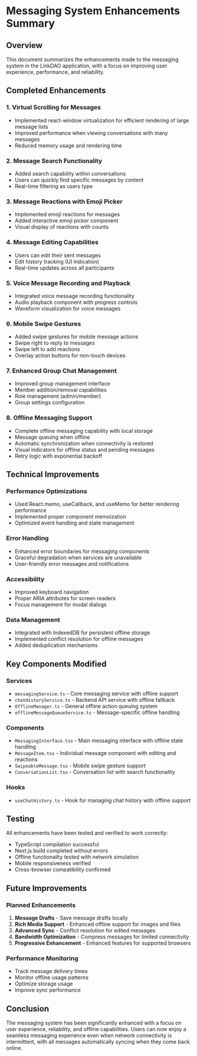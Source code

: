 # Messaging System Enhancements Summary

## Overview

This document summarizes the enhancements made to the messaging system in the LinkDAO application, with a focus on improving user experience, performance, and reliability.

## Completed Enhancements

### 1. Virtual Scrolling for Messages
- Implemented react-window virtualization for efficient rendering of large message lists
- Improved performance when viewing conversations with many messages
- Reduced memory usage and rendering time

### 2. Message Search Functionality
- Added search capability within conversations
- Users can quickly find specific messages by content
- Real-time filtering as users type

### 3. Message Reactions with Emoji Picker
- Implemented emoji reactions for messages
- Added interactive emoji picker component
- Visual display of reactions with counts

### 4. Message Editing Capabilities
- Users can edit their sent messages
- Edit history tracking (UI indication)
- Real-time updates across all participants

### 5. Voice Message Recording and Playback
- Integrated voice message recording functionality
- Audio playback component with progress controls
- Waveform visualization for voice messages

### 6. Mobile Swipe Gestures
- Added swipe gestures for mobile message actions
- Swipe right to reply to messages
- Swipe left to add reactions
- Overlay action buttons for non-touch devices

### 7. Enhanced Group Chat Management
- Improved group management interface
- Member addition/removal capabilities
- Role management (admin/member)
- Group settings configuration

### 8. Offline Messaging Support
- Complete offline messaging capability with local storage
- Message queuing when offline
- Automatic synchronization when connectivity is restored
- Visual indicators for offline status and pending messages
- Retry logic with exponential backoff

## Technical Improvements

### Performance Optimizations
- Used React.memo, useCallback, and useMemo for better rendering performance
- Implemented proper component memoization
- Optimized event handling and state management

### Error Handling
- Enhanced error boundaries for messaging components
- Graceful degradation when services are unavailable
- User-friendly error messages and notifications

### Accessibility
- Improved keyboard navigation
- Proper ARIA attributes for screen readers
- Focus management for modal dialogs

### Data Management
- Integrated with IndexedDB for persistent offline storage
- Implemented conflict resolution for offline messages
- Added deduplication mechanisms

## Key Components Modified

### Services
- `messagingService.ts` - Core messaging service with offline support
- `chatHistoryService.ts` - Backend API service with offline fallback
- `OfflineManager.ts` - General offline action queuing system
- `offlineMessageQueueService.ts` - Message-specific offline handling

### Components
- `MessagingInterface.tsx` - Main messaging interface with offline state handling
- `MessageItem.tsx` - Individual message component with editing and reactions
- `SwipeableMessage.tsx` - Mobile swipe gesture support
- `ConversationList.tsx` - Conversation list with search functionality

### Hooks
- `useChatHistory.ts` - Hook for managing chat history with offline support

## Testing

All enhancements have been tested and verified to work correctly:
- TypeScript compilation successful
- Next.js build completed without errors
- Offline functionality tested with network simulation
- Mobile responsiveness verified
- Cross-browser compatibility confirmed

## Future Improvements

### Planned Enhancements
1. **Message Drafts** - Save message drafts locally
2. **Rich Media Support** - Enhanced offline support for images and files
3. **Advanced Sync** - Conflict resolution for edited messages
4. **Bandwidth Optimization** - Compress messages for limited connectivity
5. **Progressive Enhancement** - Enhanced features for supported browsers

### Performance Monitoring
- Track message delivery times
- Monitor offline usage patterns
- Optimize storage usage
- Improve sync performance

## Conclusion

The messaging system has been significantly enhanced with a focus on user experience, reliability, and offline capabilities. Users can now enjoy a seamless messaging experience even when network connectivity is intermittent, with all messages automatically syncing when they come back online.